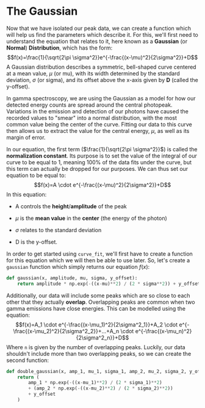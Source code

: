 # The Gaussian
Now that we have isolated our peak data, we can create a function which will help us find the parameters which describe it. For this, we'll first need to understand the equation that relates to it, here known as a **Gaussian** (or **Normal**) **Distribution**, which has the form:
$$f(x)=\frac{1}{\sqrt{2\pi \sigma^2}}e^{-\frac{(x-\mu)^2}{2\sigma^2}}+D$$
A Gaussian distribution describes a symmetric, bell-shaped curve centered at a mean value, $\mu$ (or mu), with its width determined by the standard deviation, $\sigma$ (or sigma), and its offset above the x-axis given by **D** (called the y-offset). 

In gamma spectroscopy, we are using the Gaussian as a model for how our detected energy counts are spread around the central photopeak. Variations in the emission and detection of our photons have caused the recorded values to "smear" into a normal distribution, with the most common value being the center of the curve. Fitting our data to this curve then allows us to extract the value for the central energy, $\mu$, as well as its margin of error.

In our equation, the first term ($\frac{1}{\sqrt{2\pi \sigma^2}}$) is called the **normalization constant**. Its purpose is to set the value of the integral of our curve to be equal to 1, meaning 100% of the data fits under the curve, but this term can actually be dropped for our purposes. We can thus set our equation to be equal to:
$$f(x)=A \cdot e^{-\frac{(x-\mu)^2}{2\sigma^2}}+D$$
In this equation:

* A controls the **height**/**amplitude** of the peak

* $\mu$ is the **mean value** in the **center** (the energy of the photon)

* $\sigma$ relates to the standard deviation

* D is the y-offset.

In order to get started using `curve_fit`, we'll first have to create a function for this equation which we will then be able to use later. So, let's create a `gaussian` function which simply returns our equation $f(x)$:
```python
def gaussian(x, amplitude, mu, sigma, y_offset):
    return amplitude * np.exp(-((x-mu)**2) / (2 * sigma**2)) + y_offset
```
Additionally, our data will include some peaks which are so close to each other that they actually **overlap**. Overlapping peaks are common when two gamma emissions have close energies. This can be modelled using the equation:
$$f(x)=A_1 \cdot e^{-\frac{(x-\mu_1)^2}{2\sigma^2_1}}+A_2 \cdot e^{-\frac{(x-\mu_2)^2}{2\sigma^2_2}}+...+A_n \cdot e^{-\frac{(x-\mu_n)^2}{2\sigma^2_n}}+D$$
Where `n` is given by the number of overlapping peaks. Luckily, our data shouldn't include more than two overlapping peaks, so we can create the second function:
```python
def double_gaussian(x, amp_1, mu_1, sigma_1, amp_2, mu_2, sigma_2, y_offset):
    return (
        amp_1 * np.exp(-((x-mu_1)**2) / (2 * sigma_1)**2) 
        + (amp_2 * np.exp(-((x-mu_2)**2) / (2 * sigma_2)**2)) 
        + y_offset
    )
```